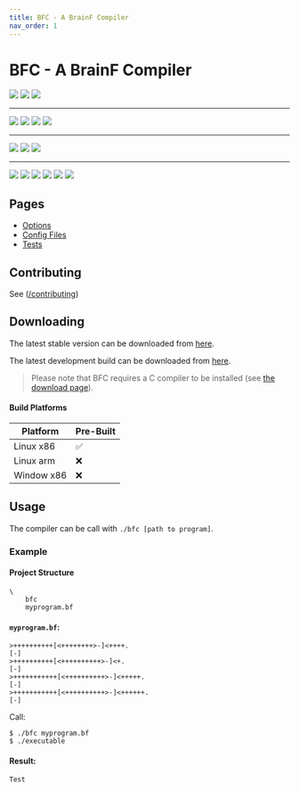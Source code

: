 ```yaml
---
title: BFC - A BrainF Compiler
nav_order: 1
---
```

# BFC - A BrainF Compiler

<a href="https://replit.com/@https123456789/BFC?lite=true#replit/runOnReplit.md"><img src="https://repl.it/badge/github/https12345678/BFC"></a>
<img src="https://img.shields.io/github/downloads/https123456789/BFC/total">
<img src="https://img.shields.io/github/last-commit/https123456789/BFC">
<hr>
<img src="https://img.shields.io/github/stars/https123456789/BFC">
<img src="https://img.shields.io/github/watchers/https123456789/BFC">
<img src="https://img.shields.io/github/commit-activity/y/https123456789/BFC">
<img src="https://img.shields.io/github/contributors/https123456789/BFC?color=success">
<hr>
<img src="https://www.codefactor.io/repository/github/https123456789/BFC/badge">
<img src="https://img.shields.io/tokei/lines/github/https123456789/BFC?label=Lines%20of%20Code">
<img src="https://img.shields.io/github/repo-size/https123456789/BFC">
<hr>
<img src="https://bfc-test.https12345678.repl.co/badge.php?test=1">
<img src="https://bfc-test.https12345678.repl.co/badge.php?test=2">
<img src="https://bfc-test.https12345678.repl.co/badge.php?test=3">
<img src="https://bfc-test.https12345678.repl.co/badge.php?test=4">
<img src="https://bfc-test.https12345678.repl.co/badge.php?test=5">
<img src="https://bfc-test.https12345678.repl.co/badge.php?test=6">

## Pages

- [Options](<options>)
- [Config Files](<configFiles>)
- [Tests](</BFC/tests>)

## Contributing

See ([/contributing](</contributing>))

## Downloading

The latest stable version can be downloaded from [here](<>).

The latest development build can be downloaded from [here](<https://github.com/https123456789/BFC/tree/main/dist>).

> Please note that BFC requires a C compiler to be installed (see [the download page](</download>)).

#### Build Platforms

|Platform|Pre-Built|
|--------|---------|
| Linux x86 | ✅ |
| Linux arm | ❌ |
| Window x86 | ❌ |

## Usage

The compiler can be call with `./bfc [path to program]`.

### Example

#### Project Structure

```
\
	bfc
	myprogram.bf
```

#### `myprogram.bf`:
```brainfuck
>++++++++++[<++++++++>-]<++++.
[-]
>++++++++++[<++++++++++>-]<+.
[-]
>+++++++++++[<++++++++++>-]<+++++.
[-]
>+++++++++++[<++++++++++>-]<++++++.
[-]
```

Call:
```shell
$ ./bfc myprogram.bf
$ ./executable
```

#### Result:

```
Test
```
